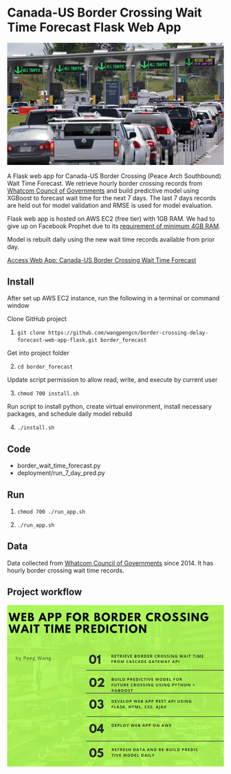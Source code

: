 # Canada-US Border Crossing Wait Time Forecast Flask Web App
![image](./deployment/static/border-crossing-web-app1.png)

A Flask web app for Canada-US Border Crossing (Peace Arch Southbound) Wait Time Forecast.
We retrieve hourly border crossing records from [Whatcom Council of Governments](http://www.cascadegatewaydata.com/Crossing/)
and build predictive model using XGBoost to forecast wait time for the next 7 days. The last 7 days records 
are held out for model validation and RMSE is used for model evaluation.

Flask web app is hosted on AWS EC2 (free tier) with 1GB RAM. We had to give up on Facebook Prophet
due to its [requirement of minimum 4GB RAM](https://facebook.github.io/prophet/docs/installation.html).

Model is rebuilt daily using the new wait time records available from prior day.

[Access Web App: Canada-US Border Crossing Wait Time Forecast](http://35.164.32.109:5000/)

## Install

After set up AWS EC2 instance, run the following in a terminal or command window

Clone GitHub project

1. ```git clone https://github.com/wangpengcn/border-crossing-delay-forecast-web-app-flask.git border_forecast```

Get into project folder

2. ```cd border_forecast```

Update script permission to allow read, write, and execute by current user

3. ```chmod 700 install.sh ```

Run script to install python, create virtual environment, install necessary packages, and schedule daily model rebuild

4. ```./install.sh```

## Code
- border_wait_time_forecast.py
- deployment/run_7_day_pred.py

## Run

1. ```chmod 700 ./run_app.sh ```

2. ```./run_app.sh```

## Data
Data collected from [Whatcom Council of Governments](http://www.cascadegatewaydata.com/Crossing/) since 2014.
It has hourly border crossing wait time records.

## Project workflow
![image](./deployment/static/web-app-border-crossing-workflow.png)
